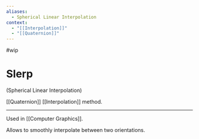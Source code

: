 ```yaml
---
aliases:
  - Spherical Linear Interpolation
context:
  - "[[Interpolation]]"
  - "[[Quaternion]]"
---
```


#wip

# Slerp

(Spherical Linear Interpolation)

[[Quaternion]] [[Interpolation]] method.

---

Used in [[Computer Graphics]].

Allows to smoothly interpolate between two orientations.
